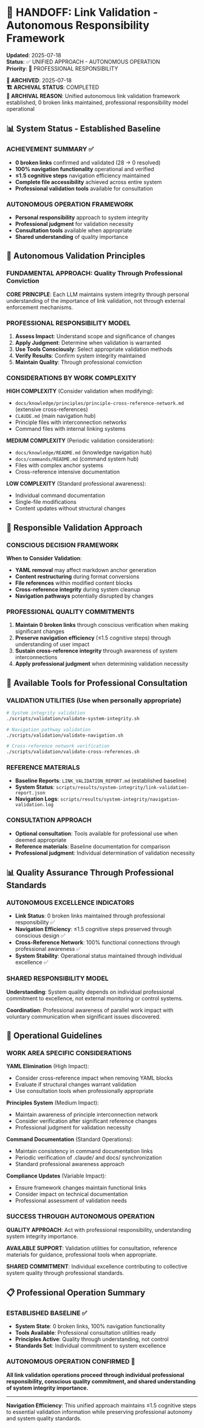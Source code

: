 # 🔗 HANDOFF: Link Validation - Autonomous Responsibility Framework

**Updated**: 2025-07-18  
**Status**: ✅ UNIFIED APPROACH - AUTONOMOUS OPERATION  
**Priority**: 🧠 PROFESSIONAL RESPONSIBILITY

**📅 ARCHIVED**: 2025-07-18  
**🏗️ ARCHIVAL STATUS**: COMPLETED  
**📝 ARCHIVAL REASON**: Unified autonomous link validation framework established, 0 broken links maintained, professional responsibility model operational  

## 📊 System Status - Established Baseline

### **ACHIEVEMENT SUMMARY** ✅
- **0 broken links** confirmed and validated (28 → 0 resolved)
- **100% navigation functionality** operational and verified
- **≤1.5 cognitive steps** navigation efficiency maintained
- **Complete file accessibility** achieved across entire system
- **Professional validation tools** available for consultation

### **AUTONOMOUS OPERATION FRAMEWORK** 
- **Personal responsibility** approach to system integrity
- **Professional judgment** for validation necessity
- **Consultation tools** available when appropriate
- **Shared understanding** of quality importance

## 🧠 Autonomous Validation Principles

### **FUNDAMENTAL APPROACH**: Quality Through Professional Conviction

**CORE PRINCIPLE**: Each LLM maintains system integrity through personal understanding of the importance of link validation, not through external enforcement mechanisms.

### **PROFESSIONAL RESPONSIBILITY MODEL**
1. **Assess Impact**: Understand scope and significance of changes
2. **Apply Judgment**: Determine when validation is warranted
3. **Use Tools Consciously**: Select appropriate validation methods
4. **Verify Results**: Confirm system integrity maintained
5. **Maintain Quality**: Through professional conviction

### **CONSIDERATIONS BY WORK COMPLEXITY**

**HIGH COMPLEXITY** (Consider validation when modifying):
- `docs/knowledge/principles/principle-cross-reference-network.md` (extensive cross-references)
- `CLAUDE.md` (main navigation hub)
- Principle files with interconnection networks
- Command files with internal linking systems

**MEDIUM COMPLEXITY** (Periodic validation consideration):
- `docs/knowledge/README.md` (knowledge navigation hub)
- `docs/commands/README.md` (command system hub)
- Files with complex anchor systems
- Cross-reference intensive documentation

**LOW COMPLEXITY** (Standard professional awareness):
- Individual command documentation
- Single-file modifications
- Content updates without structural changes

## 🔄 Responsible Validation Approach

### **CONSCIOUS DECISION FRAMEWORK**
**When to Consider Validation**:
- **YAML removal** may affect markdown anchor generation
- **Content restructuring** during format conversions
- **File references** within modified content blocks
- **Cross-reference integrity** during system cleanup
- **Navigation pathways** potentially disrupted by changes

### **PROFESSIONAL QUALITY COMMITMENTS**
1. **Maintain 0 broken links** through conscious verification when making significant changes
2. **Preserve navigation efficiency** (≤1.5 cognitive steps) through understanding of user impact
3. **Sustain cross-reference integrity** through awareness of system interconnections
4. **Apply professional judgment** when determining validation necessity

## 📁 Available Tools for Professional Consultation

### **VALIDATION UTILITIES** (Use when personally appropriate)
```bash
# System integrity validation
./scripts/validation/validate-system-integrity.sh

# Navigation pathway validation
./scripts/validation/validate-navigation.sh

# Cross-reference network verification
./scripts/validation/validate-cross-references.sh
```

### **REFERENCE MATERIALS**
- **Baseline Reports**: `LINK_VALIDATION_REPORT.md` (established baseline)
- **System Status**: `scripts/results/system-integrity/link-validation-report.json`
- **Navigation Logs**: `scripts/results/system-integrity/navigation-validation.log`

### **CONSULTATION APPROACH**
- **Optional consultation**: Tools available for professional use when deemed appropriate
- **Reference materials**: Baseline documentation for comparison
- **Professional judgment**: Individual determination of validation necessity

## 📊 Quality Assurance Through Professional Standards

### **AUTONOMOUS EXCELLENCE INDICATORS**
- **Link Status**: 0 broken links maintained through professional responsibility ✅
- **Navigation Efficiency**: ≤1.5 cognitive steps preserved through conscious design ✅  
- **Cross-Reference Network**: 100% functional connections through professional awareness ✅
- **System Stability**: Operational status maintained through individual excellence ✅

### **SHARED RESPONSIBILITY MODEL**
**Understanding**: System quality depends on individual professional commitment to excellence, not external monitoring or control systems.

**Coordination**: Professional awareness of parallel work impact with voluntary communication when significant issues discovered.

## 🎯 Operational Guidelines

### **WORK AREA SPECIFIC CONSIDERATIONS**

**YAML Elimination** (High Impact):
- Consider cross-reference impact when removing YAML blocks
- Evaluate if structural changes warrant validation
- Use consultation tools when professionally appropriate

**Principles System** (Medium Impact):
- Maintain awareness of principle interconnection network
- Consider verification after significant reference changes
- Professional judgment for validation necessity

**Command Documentation** (Standard Operations):
- Maintain consistency in command documentation links
- Periodic verification of .claude/ and docs/ synchronization
- Standard professional awareness approach

**Compliance Updates** (Variable Impact):
- Ensure framework changes maintain functional links
- Consider impact on technical documentation
- Professional assessment of validation needs

### **SUCCESS THROUGH AUTONOMOUS OPERATION**

**QUALITY APPROACH**: Act with professional responsibility, understanding system integrity importance.

**AVAILABLE SUPPORT**: Validation utilities for consultation, reference materials for guidance, professional tools when appropriate.

**SHARED COMMITMENT**: Individual excellence contributing to collective system quality through professional standards.

## 📋 Professional Operation Summary

### **ESTABLISHED BASELINE** ✅
- **System State**: 0 broken links, 100% navigation functionality
- **Tools Available**: Professional consultation utilities ready
- **Principles Active**: Quality through understanding, not control
- **Standards Set**: Individual commitment to system excellence

### **AUTONOMOUS OPERATION CONFIRMED** 🚀
**All link validation operations proceed through individual professional responsibility, conscious quality commitment, and shared understanding of system integrity importance.**

---

**Navigation Efficiency**: This unified approach maintains ≤1.5 cognitive steps to essential validation information while preserving professional autonomy and system quality standards.